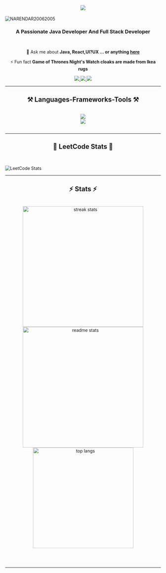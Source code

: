 <h1 align="center">
    <img src="https://readme-typing-svg.herokuapp.com/?font=Righteous&size=35&center=true&vCenter=true&width=500&height=70&duration=4000&lines=Hi+There!+👋;+I'm+Narendar+P!;" />
</h1>
<p align="left"> 
  <img src="https://komarev.com/ghpvc/?username=NARENDAR20062005&label=Profile%20views&color=0e75b6&style=flat" alt="NARENDAR20062005" /> 
</p>

<h3 align="center">A Passionate Java Developer And Full Stack Developer</h3>

<br/>

<div align="center">


 💬 Ask me about **Java, React,UI?UX ... or anything [here](https://github.com/NARENDAR20062005/)**

 ⚡ Fun fact **Game of Thrones Night's Watch cloaks are made from Ikea rugs**

</div>

<div align="center"> 
  <a href="mailto:naren20062005@gmail.com">
    <img src="https://img.shields.io/badge/Gmail-333333?style=for-the-badge&logo=gmail&logoColor=red" />
  </a>
  <a href="https://www.linkedin.com/in/narendar-p-342a7827a/" target="_blank">
    <img src="https://img.shields.io/badge/LinkedIn-0077B5?style=for-the-badge&logo=linkedin&logoColor=white" />
  </a>
  <a href="https://narendar20062005.github.io/PORTFOLIO/" target="_blank">
     <img src="https://img.shields.io/badge/Portfolio-FF5722?style=for-the-badge&logo=todoist&logoColor=white" />
  </a>
</div>

<hr/>

<h2 align="center">⚒️ Languages-Frameworks-Tools ⚒️</h2>
<br/>
<div align="center">
    <img src="https://skillicons.dev/icons?i=react,bootstrap,html,css,vscode,github,figma,tailwind,git" />
    <br>
    <img src="https://skillicons.dev/icons?i=nodejs,python,javascript,express,mongodb,c,java,mysql" /><br>
</div>

<br/>
<hr/>


<h2 align="center">🧠 LeetCode Stats 🧠 </h2>
<br/>

![LeetCode Stats](https://leetcard.jacoblin.cool/Narendar_20062005?theme=light&font=baloo)



<hr/>

<h2 align="center">⚡ Stats ⚡</h2>
<br>

<center><div align=center>
  <img width=390 src="https://github-readme-streak-stats-salesp07.vercel.app/?user=NARENDAR20062005&count_private=true&theme=react&border_radius=10" alt="streak stats"/>
  <img width=390 src="https://github-readme-stats-salesp07.vercel.app/api?username=NARENDAR20062005&count_private=true&show_icons=true&theme=react&rank_icon=github&border_radius=10" alt="readme stats" />
  <br/>
  <img width=325 align="center" src="https://github-readme-stats-salesp07.vercel.app/api/top-langs/?username=NARENDAR20062005&hide=HTML&langs_count=8&layout=compact&theme=react&border_radius=10&size_weight=0.5&count_weight=0.5&exclude_repo=github-readme-stats" alt="top langs" />
</div></center>

<br/><br/>

<hr/>

<br/>


<br/>
